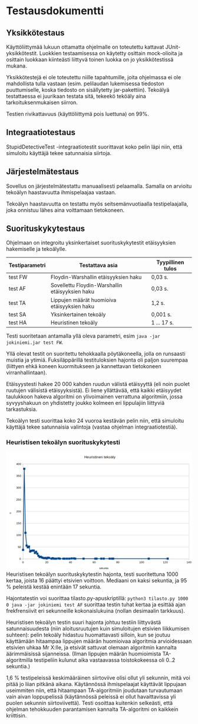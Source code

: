 # Testausdokumentti

## Yksikkötestaus

Käyttöliittymää lukuun ottamatta ohjelmalle on toteutettu kattavat JUnit-yksikkötestit. Luokkien testaamisessa on käytetty osittain mock-olioita ja osittain luokkaan kiinteästi liittyvä toinen luokka on jo yksikkötestissä mukana.

Yksikkötestejä ei ole toteutettu niille tapahtumille, joita ohjelmassa ei ole mahdollista tulla vastaan (esim. pelilaudan lukemisessa tiedoston puuttumiselle, koska tiedosto on sisällytetty jar-pakettiin). Tekoälyä testattaessa ei juurikaan testata sitä, tekeekö teköäly aina tarkoituksenmukaisen siirron.

Testien rivikattavuus (käyttöliittymä pois luettuna) on 99%.

## Integraatiotestaus

StupidDetectiveTest -integraatiotestit suorittavat koko pelin läpi niin, että simuloitu käyttäjä tekee satunnaisia siirtoja.  

## Järjestelmätestaus

Sovellus on järjestelmätestattu manuaalisesti pelaamalla. Samalla on arvioitu tekoälyn haastavuutta ihmispelaajaa vastaan.

Tekoälyn haastavuutta on testattu myös seitsemänvuotiaalla testipelaajalla, joka onnistuu lähes aina voittamaan tietokoneen.

## Suorituskykytestaus

Ohjelmaan on integroitu yksinkertaiset suorituskykytestit etäisyyksien hakemiselle ja tekoälylle.

Testiparametri    |    Testattava asia   |  Tyypillinen tulos
----------------|----------------------|--------------------------------
test FW         | Floydin-Warshallin etäisyyksien haku |  0,03 s.
test AF         | Sovellettu Floydin-Warshallin etäisyyksien haku | 0,03 s.
test TA         | Lippujen määrät huomioiva etäisyyksien haku | 1,2 s.
test SA         | Yksinkertainen tekoäly  | 0,001 s.
test HA         | Heuristinen tekoäly     | 1 ... 17 s.

Testi suoritetaan antamalla yllä oleva parametri, esim ```java -jar jokiniemi.jar test FW```.

Yllä olevat testit on suoritettu tehokkaalla pöytäkoneella, jolla on runsaasti muistia ja ytimiä. Fuksiläppärillä testituloksien hajonta oli paljon suurempaa (liittyen ehkä koneen kuormitukseen ja kannettavan tietokoneen virranhallintaan).

Etäisyystesti hakee 20 000 kahden ruudun välistä etäisyyttä (eli noin puolet ruutujen välisistä etäisyyksistä). Ei liene yllättävää, että kaikki etäisyydet taulukkoon hakeva algoritmi on ylivoimainen verrattuna algoritmiin, jossa syvyyshakuun on yhdistetty joukko kolmeen eri lippulajiin liittyviä tarkastuksia.

Tekoälyn testi suorittaa koko 24 vuoroa kestävän pelin niin, että simuloitu käyttäjä tekee satunnaisia valintoja (vastaa ohjelman integraatiotestiä).

### Heuristisen tekoälyn suorituskykytesti

![Heuristisen tekoälyn toisto](heuristinen.png)
Heuristisen tekoälyn suorituskykytestin hajonta, testi suoritettuna 1000 kertaa, joista 16 päättyi etsivien voittoon. Mediaani on kaksi sekuntia, ja 95 % peleistä kestää enintään 17 sekuntia.

Hajontatestin voi suorittaa tilasto.py-apuskriptillä: ```python3 tilasto.py 1000 0 java -jar jokiniemi test AF``` suorittaa testin tuhat kertaa ja esittää ajan frekfrensiivit eri sekunneille kokonaislukuina (nollan desimaalin tarkkuus).

Heuristisen tekoälyn testin suuri hajonta johtuu testiin liittyvästä satunnaisuudesta (niin aloitusruutujen kuin simuloitujen etsivien liikkumisen suhteen): pelin tekoäly hidastuu huomattavasti silloin, kun se joutuu käyttämään hitaampaa lippujen määrän huomioivaa algoritmia arvioidessaan etsivien uhkaa Mr X:lle, ja etsivät sattuvat olemaan algoritmin kannalta äärimmäisissä sijanneissa. (Ilman lippujen määrän huomioimista TA-algoritmilla testipeliin kulunut aika vastaavassa toistokokeessa oli 0..2 sekuntia.)

1,6 % testipeleissä keskimääräinen siirtoviive olisi ollut yli sekunnin, mitä voi pitää jo liian pitkänä aikana. Käytännössä ihmispelaajat käyttävät lippujaan useimmiten niin, että hitaampaan TA-algoritmiin joudutaan turvautumaan vain aivan loppupelissä (käytännössä peleissä ei ollut havaittavissa yli puolen sekunnin siirtoviivettä). Testi osoittaa kuitenkin selkeästi, että ohjelman tehokkuuden parantamisen kannalta TA-algoritmi on kaikkein kriittisin.
